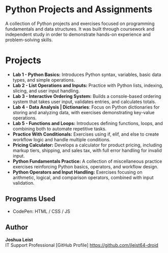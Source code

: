 # Python Projects and Assignments
A collection of Python projects and exercises focused on programming fundamentals and data structures. It was built through coursework and independent study in order to demonstrate hands-on experience and problem-solving skills.

# Projects

- **Lab 1 - Python Basics:** Introduces Python syntax, variables, basic data types, and simple operations.
- **Lab 2 - List Operations and Inputs:** Practice with Python lists, indexing, slicing, and user input handling.
- **Lab 3 - Interactive Ordering System:** Builds a console-based ordering system that takes user input, validates entries, and calculates totals.
- **Lab 4 - Data Analysis | Dictionaries**: Focus on Python dictionaries for storing and analyzing data, with exercises demonstrating key-value operations.
- **Lab 5 - Functions and Loops:** Introduces defining functions, loops, and combining both to automate repetitive tasks.
- **Practice With Conditionals:** Exercises using if, elif, and else to create workflow logic and handle multiple conditions.
- **Pricing Calculator:** Develops a calculator for product pricing, including markup tiers, shipping, and sales tax, with full error handling for invalid input.
- **Python Fundamentals Practice:** A collection of miscellaneous practice exercises reinforcing Python basics, operators, and workflow design.
- **Python Operators and Input Handling:** Exercises focusing on arithmetic, logical, and comparison operators, combined with input validation.

## Programs Used

- CodePen: HTML / CSS / JS


## Author

**Joshua Leist**  
IT Support Professional
[GitHub Profile]
https://github.com/jleist64-droid
